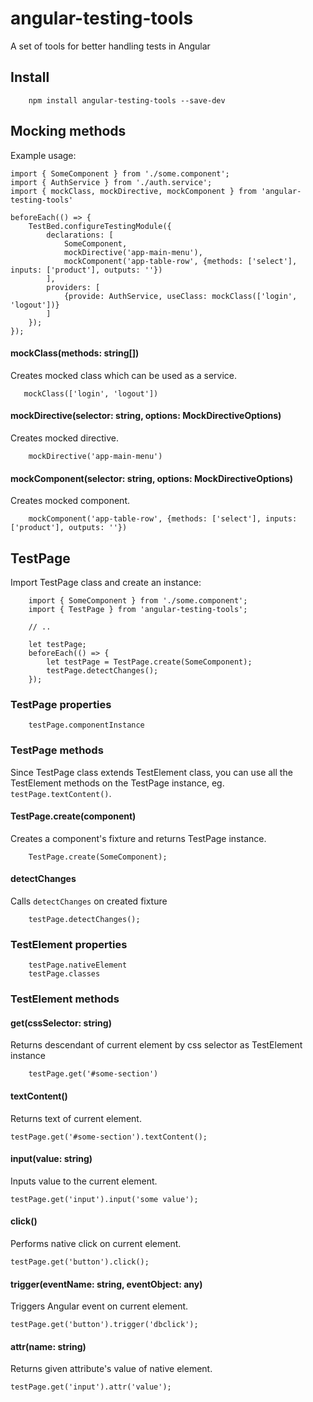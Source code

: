# angular-testing-tools

A set of tools for better handling tests in Angular

## Install

        npm install angular-testing-tools --save-dev
        
## Mocking methods

Example usage:

    import { SomeComponent } from './some.component';      
    import { AuthService } from './auth.service';      
    import { mockClass, mockDirective, mockComponent } from 'angular-testing-tools'
    
    beforeEach(() => {
        TestBed.configureTestingModule({
            declarations: [
                SomeComponent,
                mockDirective('app-main-menu'),
                mockComponent('app-table-row', {methods: ['select'], inputs: ['product'], outputs: ''})
            ],
            providers: [
                {provide: AuthService, useClass: mockClass(['login', 'logout'])}
            ]
        });
    });
        
#### mockClass(methods: string[])

Creates mocked class which can be used as a service.

       mockClass(['login', 'logout'])
                  
#### mockDirective(selector: string, options: MockDirectiveOptions)                  
        
Creates mocked directive.        
        
        mockDirective('app-main-menu')

#### mockComponent(selector: string, options: MockDirectiveOptions)

Creates mocked component.  

        mockComponent('app-table-row', {methods: ['select'], inputs: ['product'], outputs: ''})

## TestPage
        
Import TestPage class and create an instance:
                              
        import { SomeComponent } from './some.component';                              
        import { TestPage } from 'angular-testing-tools';
        
        // ..
        
        let testPage;
        beforeEach(() => {
            let testPage = TestPage.create(SomeComponent);
            testPage.detectChanges();
        });
        
### TestPage properties

        testPage.componentInstance        
        
### TestPage methods
        
Since TestPage class extends TestElement class, you can use all the TestElement methods on the TestPage instance, eg.
`testPage.textContent()`.

#### TestPage.create(component)

Creates a component's fixture and returns TestPage instance.

        TestPage.create(SomeComponent);
         
#### detectChanges

Calls `detectChanges` on created fixture

        testPage.detectChanges();
                
### TestElement properties

        testPage.nativeElement
        testPage.classes   
        
### TestElement methods
        
#### get(cssSelector: string)
        
Returns descendant of current element by css selector as TestElement instance
        
        testPage.get('#some-section')
        
#### textContent()

Returns text of current element.
        
    testPage.get('#some-section').textContent();
    
#### input(value: string)    
                
Inputs value to the current element.
        
    testPage.get('input').input('some value');
    
#### click()
    
Performs native click on current element.
    
    testPage.get('button').click();
    
#### trigger(eventName: string, eventObject: any)

Triggers Angular event on current element.

    testPage.get('button').trigger('dbclick');
    
#### attr(name: string)
    
Returns given attribute's value of native element.
    
    testPage.get('input').attr('value');
